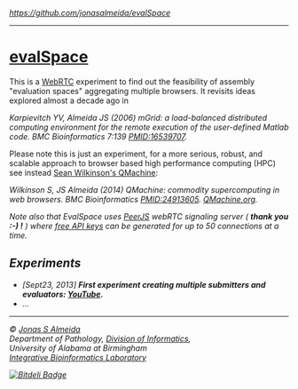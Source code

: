 <i>https://github.com/jonasalmeida/evalSpace</i>
___
# [evalSpace](http://jonasalmeida.github.io/evalSpace/)
This is a [WebRTC](http://www.webrtc.org/) experiment to find out the feasibility of assembly "evaluation spaces" aggregating multiple browsers. It revisits ideas explored almost a decade ago in 

<i>Karpievitch YV, Almeida JS (2006) mGrid: a load-balanced distributed computing environment for the remote execution of the user-defined Matlab code. BMC Bioinformatics 7:139 [PMID:16539707](http://www.ncbi.nlm.nih.gov/pubmed/16539707).</i>

Please note this is just an experiment, for a more serious, robust, and scalable approach to browser based high performance computing (HPC) see instead [Sean Wilkinson's QMachine](https://www.qmachine.org/):

<i>Wilkinson S, JS Almeida (2014) QMachine: commodity supercomputing in web browsers. BMC Bioinformatics [PMID:24913605](http://www.ncbi.nlm.nih.gov/pubmed/24913605).<i>   [QMachine.org](https://www.qmachine.org/).

Note also that EvalSpace uses [PeerJS](http://peerjs.com/) webRTC signaling server ( <b>thank you :-) !</b> ) where [free API keys](http://peerjs.com/peerserver) can be generated for up to 50 connections at a time.

## Experiments

*  [Sept23, 2013] **First experiment creating multiple submitters and evaluators: [YouTube](https://www.youtube.com/watch?v=jtLc3RHgp7s#t=206).**
* ...

___
© [Jonas S Almeida](http://jonasalmeida.info)  
Department of Pathology, [Division of Informatics](http://www.uab.edu/medicine/pathology/divisions-a-sections/informatics),   
University of Alabama at Birmingham  
[Integrative Bioinformatics Laboratory](http://ibl.github.io/)


[![Bitdeli Badge](https://d2weczhvl823v0.cloudfront.net/jonasalmeida/evalspace/trend.png)](https://bitdeli.com/free "Bitdeli Badge")





